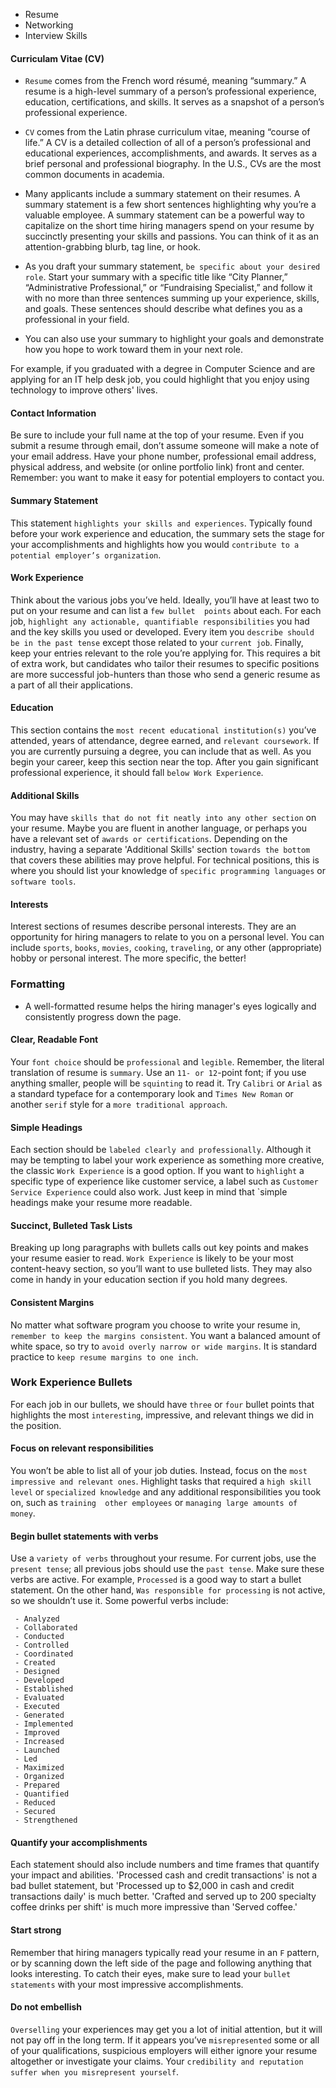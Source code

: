 
- Resume
- Networking
- Interview Skills

#### Curriculam Vitae (CV)

- `Resume` comes from the French word résumé, meaning “summary.” A resume is a high-level summary of a person’s professional experience, education, certifications, and skills. It serves as a snapshot of a person’s professional experience.
- `CV` comes from the Latin phrase curriculum vitae, meaning “course of life.” A CV is a detailed collection of all of a person’s professional and educational experiences, accomplishments, and awards. It serves as a brief personal and professional biography. In the U.S., CVs are the most common documents in academia.

- Many applicants include a summary statement on their resumes. A summary statement is a few short sentences highlighting why you’re a valuable employee. A summary statement can be a powerful way to capitalize on the short time hiring managers spend on your resume by succinctly presenting your skills and passions. You can think of it as an attention-grabbing blurb, tag line, or hook.

- As you draft your summary statement, `be specific about your desired role`. Start your summary with a specific title like “City Planner,” “Administrative Professional,” or “Fundraising Specialist,” and follow it with no more than three sentences summing up your experience, skills, and goals. These sentences should describe what defines you as a professional in your field. 

- You can also use your summary to highlight your goals and demonstrate how you hope to work toward them in your next role.

For example, if you graduated with a degree in Computer Science and are applying for an IT help desk job, you could highlight that you enjoy using technology to improve others' lives.

#### Contact Information
Be sure to include your full name at the top of your resume. Even if you submit a resume through email, don’t assume 
someone will make a note of your email address. Have your phone number, professional email address, physical address, 
and website (or online portfolio link) front and center. Remember: you want to make it easy for potential employers to 
contact you.

#### Summary Statement
This statement `highlights your skills and experiences`. Typically found before your work experience and education, the summary
sets the stage for your accomplishments and highlights how you would `contribute to a potential employer’s organization`.

#### Work Experience
Think about the various jobs you’ve held. Ideally, you’ll have at least two to put on your resume and can list a `few bullet 
points` about each. For each job, `highlight any actionable, quantifiable responsibilities` you had and the key skills you used 
or developed. Every item you `describe should be in the past tense` except those related to your `current job`. Finally, keep 
your entries relevant to the role you’re applying for. This requires a bit of extra work, but candidates who tailor their 
resumes to specific positions are more successful job-hunters than those who send a generic resume as a part of all their 
applications.

#### Education
This section contains the `most recent educational institution(s)` you’ve attended, years of attendance, degree earned, and 
`relevant coursework`. If you are currently pursuing a degree, you can include that as well. As you begin your career, keep 
this section near the top. After you gain significant professional experience, it should fall `below Work Experience`.

#### Additional Skills
You may have `skills that do not fit neatly into any other section` on your resume. Maybe you are fluent in another language, or 
perhaps you have a relevant set of `awards or certifications`. Depending on the industry, having a separate 'Additional Skills' 
section `towards the bottom` that covers these abilities may prove helpful. For technical positions, this is where you 
should list your knowledge of `specific programming languages` or `software tools`.

#### Interests
Interest sections of resumes describe personal interests. They are an opportunity for hiring managers to relate to you 
on a personal level. You can include `sports`, `books`, `movies`, `cooking`, `traveling`, or any other (appropriate) 
hobby or personal interest. The more specific, the better!

### Formatting

- A well-formatted resume helps the hiring manager's eyes logically and consistently progress down the page.

#### Clear, Readable Font
Your `font choice` should be `professional` and `legible`. Remember, the literal translation of resume is `summary`. Use an `11- or 12`-point 
font; if you use anything smaller, people will be `squinting` to read it. Try `Calibri` or `Arial` as a standard typeface 
for a contemporary look and `Times New Roman` or another `serif` style for a `more traditional approach`.

#### Simple Headings
Each section should be `labeled clearly and professionally`. Although it may be tempting to label your work experience as 
something more creative, the classic `Work Experience` is a good option. If you want to `highlight` a specific type of 
experience like customer service, a label such as `Customer Service Experience` could also work. Just keep in mind that 
`simple headings make your resume more readable.

#### Succinct, Bulleted Task Lists
Breaking up long paragraphs with bullets calls out key points and makes your resume easier to read. `Work Experience` is 
likely to be your most content-heavy section, so you’ll want to use bulleted lists. They may also come in handy in your education 
section if you hold many degrees.

#### Consistent Margins
No matter what software program you choose to write your resume in, `remember to keep the margins consistent`. You want a balanced 
amount of white space, so try to `avoid overly narrow or wide margins`. It is standard practice to `keep resume margins to one inch`.

### Work Experience Bullets
For each job in our bullets, we should have `three` or `four` bullet points that highlights the most `interesting`, impressive, 
and relevant things we did in the position.

#### Focus on relevant responsibilities 
You won’t be able to list all of your job duties. Instead, focus on the `most impressive and relevant ones`. Highlight tasks that 
required a `high skill level` or `specialized knowledge` and any additional responsibilities you took on, such as `training 
other employees` or `managing large amounts of money`.

#### Begin bullet statements with verbs
Use a `variety of verbs` throughout your resume. For current jobs, use the `present tense`; all previous jobs should use the `past tense`.
Make sure these verbs are active. For example, `Processed` is a good way to start a bullet statement. On the other hand, 
`Was responsible for processing` is not active, so we shouldn’t use it. Some powerful verbs include:
     
     - Analyzed
     - Collaborated
     - Conducted
     - Controlled
     - Coordinated
     - Created
     - Designed
     - Developed
     - Established
     - Evaluated
     - Executed
     - Generated
     - Implemented
     - Improved
     - Increased
     - Launched
     - Led
     - Maximized
     - Organized
     - Prepared
     - Quantified
     - Reduced
     - Secured
     - Strengthened

#### Quantify your accomplishments
Each statement should also include numbers and time frames that quantify your impact and abilities. 'Processed cash and credit transactions' 
is not a bad bullet statement, but 'Processed up to $2,000 in cash and credit transactions daily' is much better. 
'Crafted and served up to 200 specialty coffee drinks per shift' is much more impressive than 'Served coffee.' 

#### Start strong
Remember that hiring managers typically read your resume in an `F` pattern, or by scanning down the left side of the page 
and following anything that looks interesting. To catch their eyes, make sure to lead your `bullet statements` with your 
most impressive accomplishments.
 
#### Do not embellish
`Overselling` your experiences may get you a lot of initial attention, but it will not pay off in the long term. If it appears 
you’ve `misrepresented` some or all of your qualifications, suspicious employers will either ignore your resume altogether or 
investigate your claims. Your `credibility and reputation suffer when you misrepresent yourself`.
 




























